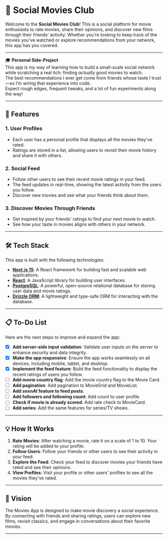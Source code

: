 # 🎥 Social Movies Club

Welcome to the **Social Movies Club**! This is a social platform for movie enthusiasts to rate movies, share their opinions, and discover new films through their friends' activity. Whether you're looking to keep track of the movies you've watched or explore recommendations from your network, this app has you covered.

---

🎓 **Personal Side-Project**  
This app is my way of learning how to build a small-scale social network while scratching a real itch: finding _actually_ good movies to watch.  
The best recommendations I ever get come from friends whose taste I trust—so I’m wiring that experience into code.  
Expect rough edges, frequent tweaks, and a lot of fun experiments along the way!

---

## 🚀 Features

### 1. **User Profiles**

- Each user has a personal profile that displays all the movies they've rated.
- Ratings are stored in a list, allowing users to revisit their movie history and share it with others.

### 2. **Social Feed**

- Follow other users to see their recent movie ratings in your feed.
- The feed updates in real-time, showing the latest activity from the users you follow.
- Discover new movies and see what your friends think about them.

### 3. **Discover Movies Through Friends**

- Get inspired by your friends' ratings to find your next movie to watch.
- See how your taste in movies aligns with others in your network.

---

## 🛠️ Tech Stack

This app is built with the following technologies:

- **[Next.js 15](https://nextjs.org/)**: A React framework for building fast and scalable web applications.
- **[React](https://reactjs.org/)**: A JavaScript library for building user interfaces.
- **[PostgreSQL](https://www.postgresql.org/)**: A powerful, open-source relational database for storing user data and movie ratings.
- **[Drizzle ORM](https://orm.drizzle.team/)**: A lightweight and type-safe ORM for interacting with the database.

---

## 📋 To-Do List

Here are the next steps to improve and expand the app:

- [x] **Add server-side input validation**: Validate user inputs on the server to enhance security and data integrity.
- [x] **Make the app responsive**: Ensure the app works seamlessly on all devices, including mobile, tablet, and desktop.
- [x] **Implement the feed feature**: Build the feed functionality to display the recent ratings of users you follow.
- [ ] **Add movie country flag**: Add the movie country flag to the Movie Card.
- [ ] **Add pagination**: Add pagination to MovieGrid and MovieList.
- [ ] **Add _seenAt_ feature to feed posts**.
- [ ] **Add followers and following count**: Add count to user profile.
- [ ] **Check if movie is already scored**: Add rate check to MovieCard.
- [ ] **Add series**: Add the same features for series/TV shows.

---

## 💡 How It Works

1. **Rate Movies**: After watching a movie, rate it on a scale of 1 to 10. Your rating will be added to your profile.
2. **Follow Users**: Follow your friends or other users to see their activity in your feed.
3. **Explore the Feed**: Check your feed to discover movies your friends have rated and see their opinions.
4. **View Profiles**: Visit your profile or other users' profiles to see all the movies they've rated.

---

## 🎯 Vision

The Movies App is designed to make movie discovery a social experience. By connecting with friends and sharing ratings, users can explore new films, revisit classics, and engage in conversations about their favorite movies.

---
